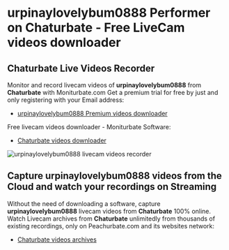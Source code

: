 # urpinaylovelybum0888 Performer on Chaturbate - Free LiveCam videos downloader

## Chaturbate Live Videos Recorder

Monitor and record livecam videos of **urpinaylovelybum0888** from **Chaturbate** with Moniturbate.com
Get a premium trial for free by just and only registering with your Email address:
* [urpinaylovelybum0888 Premium videos downloader](https://moniturbate.com/request-demo-licence-key.html)

Free livecam videos downloader - Moniturbate Software:
* [Chaturbate videos downloader](https://moniturbate.com/moniturbate-download-software.html)

![urpinaylovelybum0888 livecam videos recorder](https://peachurnet.com/templates/moniturbate-software.png)


## Capture urpinaylovelybum0888 videos from the Cloud and watch your recordings on Streaming

Without the need of downloading a software, capture **urpinaylovelybum0888** livecam videos from **Chaturbate** 100% online.
Watch Livecam archives from **Chaturbate** unlimitedly from thousands of existing recordings, only on Peachurbate.com and its websites network:
* [Chaturbate videos archives](https://peachurnet.com/)